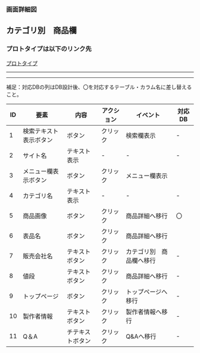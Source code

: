 ### 画面詳細図
## カテゴリ別　商品欄
### プロトタイプは以下のリンク先
[プロトタイプ](https://www.figma.com/file/5bAHMcKrDB8THLNT72si3d/%E7%94%BB%E9%9D%A2?node-id=53%3A85)
*****

*****
補足：対応DBの列はDB設計後、〇を対応するテーブル・カラム名に差し替えること。

|ID|要素|内容|アクション|イベント|対応DB|
|--|----|----|----------|--------|-----|
|1|検索テキスト表示ボタン|ボタン|クリック|検索欄表示|-|
|2|サイト名|テキスト表示|-|-      |-    |
|3|メニュー欄表示ボタン|ボタン|クリック|メニュー欄表示||
|4|カテゴリ名|テキスト表示|-|-     |-|
|5|商品画像|ボタン|クリック|商品詳細へ移行|〇|
|6|表品名|ボタン|クリック|商品詳細へ移行||
|7|販売会社名|テキストボタン|クリック|カテゴリ別　商品欄へ移行|-|
|8|値段|テキストボタン|クリック|商品詳細へ移行|-|
|9|トップページ|ボタン|クリック|トップページへ移行|-|
|10|製作者情報|テキストボタン|クリック|製作者情報へ移行|-    |
|11|Q＆A|チテキストボタン|クリック|Q&Aへ移行|-|


